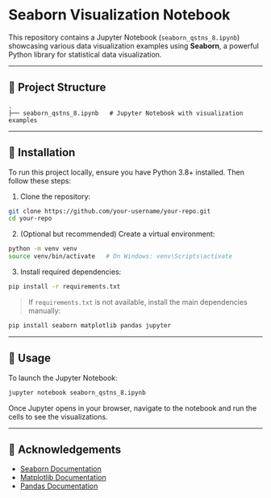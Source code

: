 # Seaborn Visualization Notebook

This repository contains a Jupyter Notebook (`seaborn_qstns_8.ipynb`) showcasing various data visualization examples using **Seaborn**, a powerful Python library for statistical data visualization.

---

## 📂 Project Structure

```
.
├── seaborn_qstns_8.ipynb   # Jupyter Notebook with visualization examples
```

---

## 🚀 Installation

To run this project locally, ensure you have Python 3.8+ installed. Then follow these steps:

1. Clone the repository:

```bash
git clone https://github.com/your-username/your-repo.git
cd your-repo
```

2. (Optional but recommended) Create a virtual environment:

```bash
python -m venv venv
source venv/bin/activate   # On Windows: venv\Scripts\activate
```

3. Install required dependencies:

```bash
pip install -r requirements.txt
```

> If `requirements.txt` is not available, install the main dependencies manually:

```bash
pip install seaborn matplotlib pandas jupyter
```

---

## 📘 Usage

To launch the Jupyter Notebook:

```bash
jupyter notebook seaborn_qstns_8.ipynb
```

Once Jupyter opens in your browser, navigate to the notebook and run the cells to see the visualizations.


---

## 🙌 Acknowledgements

- [Seaborn Documentation](https://seaborn.pydata.org/)
- [Matplotlib Documentation](https://matplotlib.org/)
- [Pandas Documentation](https://pandas.pydata.org/)
